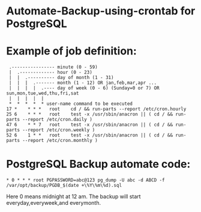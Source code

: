 # Automate-Backup-using-crontab for PostgreSQL

# Example of job definition:
     .---------------- minute (0 - 59)
     |  .------------- hour (0 - 23)
     |  |  .---------- day of month (1 - 31)
     |  |  |  .------- month (1 - 12) OR jan,feb,mar,apr ...
     |  |  |  |  .---- day of week (0 - 6) (Sunday=0 or 7) OR sun,mon,tue,wed,thu,fri,sat
     |  |  |  |  |
     *  *  *  *  * user-name command to be executed
    17 *    * * *   root    cd / && run-parts --report /etc/cron.hourly
    25 6    * * *   root    test -x /usr/sbin/anacron || ( cd / && run-parts --report /etc/cron.daily )
    47 6    * * 7   root    test -x /usr/sbin/anacron || ( cd / && run-parts --report /etc/cron.weekly )
    52 6    1 * *   root    test -x /usr/sbin/anacron || ( cd / && run-parts --report /etc/cron.monthly )

# PostgreSQL Backup automate code:
    * 0 * * * root PGPASSWORD=abc@123 pg_dump -U abc -d ABCD -f /var/opt/backup/PGDB_$(date +\%Y\%m\%d).sql
Here 0 means midnight at 12 am. The backup will start everyday,everyweek,and everymonth.
